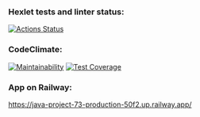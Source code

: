 ### Hexlet tests and linter status:
[![Actions Status](https://github.com/ellonka/java-project-73/workflows/hexlet-check/badge.svg)](https://github.com/ellonka/java-project-73/actions)

### CodeClimate:
[![Maintainability](https://api.codeclimate.com/v1/badges/d0f20bcb60401cbaae8a/maintainability)](https://codeclimate.com/github/ellonka/java-project-73/maintainability)
[![Test Coverage](https://api.codeclimate.com/v1/badges/d0f20bcb60401cbaae8a/test_coverage)](https://codeclimate.com/github/ellonka/java-project-73/test_coverage)

### App on Railway:
https://java-project-73-production-50f2.up.railway.app/
